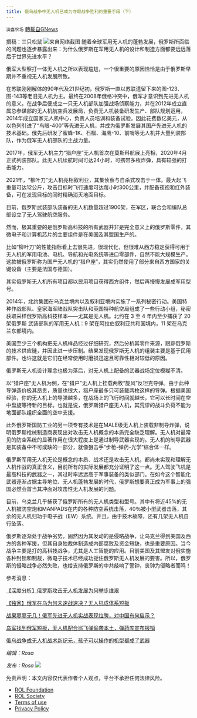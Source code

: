 ```yaml
---
title: 俄乌战争中无人机已成为夺取战争胜利的重要手段（下）
---
```

`澳喜农场` [轉載自GNews](https://gnews.org/zh-hans/2454561/)

撰稿：三只松鼠
 ![](https://assets.gnews.org/wp-content/uploads/2022/05/3-9.png)来自网络截图 
随着全球军用无人机的蓬勃发展，俄罗斯所面临的问题也逐步暴露出来：为什么俄罗斯在军用无人机的设计和制造方面都要远远落后于世界先进水平？
 
俄军大型察打一体无人机之所以表现尴尬，一个很重要的原因恰恰是由于俄罗斯早期并不重视无人机发展所致。
 
在苏联刚刚解体的90年代及21世纪初，俄罗斯一直以苏联遗留下来的图-123、图-143等老旧无人机为主。最终在2008年俄格冲突中，俄军才意识到先进无人机的意义。在战争后便成立一只无人机部队加强战场侦察能力，并在2012年成立直属总参谋部的无人机航空兵发展局，负责无人机装备研发生产、部队规划运用，2014年成立国家无人机中心，负责人员培训和装备试验。因此花费数亿美元，从以色列引进了“鸟眼-400”等先进无人机，并成为俄罗斯发展其国产先进无人机的技术基础。俄先后研发了蜜蜂-1K、石榴、海鹰-10、前哨等无人机并大量列装部队，作为俄军无人机部队的主战力量。
 
2017年，俄军无人机主力“猎户座”无人机首次在莫斯科航展上亮相，2020年4月正式列装部队。此无人机续航时间可达24小时，可携带多枚炸弹，具有较强的打击能力。
 
2021年，“柳叶刀”无人机亮相叙利亚，其集侦察与自杀式攻击于一体。最大起飞重量可达12公斤，攻击目标时飞行速度可达每小时300公里，并配备夜视和红外装备，可在发现目标的同时精确消灭地面目标。
 
目前，俄罗斯武装部队装备的无人机数量超过1900架，在军区，联合会和编队总部设立了无人驾驶航空服务。
 
然而，极其重要的是俄罗斯高科技的所有武器并非是完全意义上的俄罗斯零件，其微电子和计算机芯片的主要组件是在美国及其盟国生产的。
 
比如“柳叶刀”的性能指标看上去很先进，很现代化，但很难从西方稳定获得可用于无人机的军用电池、电机、导航和光电系统等进口零部件，自然不能大规模生产。这款被俄罗斯称为国产无人机的“猎户座”，其实仍然使用了部分来自西方国家的关键设备（主要是法国与德国）。
 
其实俄罗斯无人机所有项目都以民用项目获得西方组件，然后再慢慢发展成军用型号。
 
2014年，北约集团在乌克兰境内以及叙利亚境内实施了一系列秘密行动。美国特种作战部队、皇家海军陆战队突击队和英国特种航空局组成了一些行动小组，秘密获取采样俄罗斯高科技样本——尤其是无人机。北约在 3 至 4 年内至少捕获了 20 架俄罗斯 武装部队的军用无人机：9 架在阿拉伯叙利亚共和国境内，11 架在乌克兰东部境内。
 
美国至少三个机构把无人机样品经过仔细研究，然后分析其零件来源，跟踪俄罗斯的技术供应链，并因此进一步压制。结果发现俄罗斯无人机的组装主要是基于民用部件。也许这就是它们在经常使用时磨损迅速且可靠性相对较低的原因。
 
俄罗斯无人机设计理念也极为落后，对无人机上配备的武器战场定位模糊不清。
 
以“猎户座”无人机为例，在“猎户”无人机上挂载两枚“旋风”反坦克导弹。由于此种导弹造价极其昂贵，质量也很大，猎户座最多只可装载两枚这样的导弹。根据美国经验，你的无人机上的导弹越多，在战场上的飞行时间就越长，它可以长时间在空中盘旋等待新的目标。也就是说，俄罗斯猎户座无人机，其荒谬的战斗负荷不能为地面部队组织全面的空中支援。
 
此外俄罗斯国防工业的另一项专有技术是在MALE级无人机上装载非制导炸弹，说明俄罗斯枪械制造商表现出对攻击无人机概念的本质完全缺乏理解。无人机对最常见的防空系统的显著作用在很大程度上是通过制导武器实现的。无人机的制导武器是其装备中不可或缺的一部分，就像狙击手“步枪-弹药-光学”综合体一样。
 
俄罗斯军用无人机无论是概念的本质、战术还是攻击无人机，都尚未实现和理解无人机作战的真正含义，目前所有的实际发展都充分证明了这一点。无人驾驶飞机是最高科技的武器之一，其过时率远远高于军事装备的类似部门。在如今这个智能化武器逐渐占据主导地位、无人机蓬勃发展的时代，俄罗斯想要真正成为军事上的强国必然会首当其冲面对攻击性无人机发展的问题。
 
目前，乌克兰几乎捕获了俄罗斯所有的无人机类型和型号。其中有将近45%的无人机被防空炮和MANPADS在内的各种防空系统击落，40％被小型武器击落，其余的无人机归功于电子战（EW）系统。并且，由于技术故障，还有几架无人机自行坠落。
 
俄罗斯逐渐处于战争劣势，固然因为其发动的是侵略战争，让乌克兰得到美国及西方的各种军援，但其自身独裁体制造成内部腐败及资金短缺，也是重要原因。当今战争主要是打的高科技战争，尤其是人工智能的应用。目前美国及其盟友对俄实施各种封锁和制裁，微电子技术已经成功扼住俄罗斯无人机发展的要害。所以，俄罗斯的侵略战争必然失败，也给支持俄罗斯的中共敲响了警钟，丧钟为侵略者而鸣！
 
参考消息：
 
[【深度分析】俄罗斯攻击无人机发展为何举步维艰](https://www.aisoutu.com/a/1583524)
 
[【独家】俄军在乌为何未速战速决？无人机成体系短板](https://mil.news.sina.com.cn/zhengming/2022-04-22/doc-imcwipii5794230.shtml?wm=vt)
 
[战果寥寥无几！俄军先进无人机实战表现拉胯，对中国有何启示？](https://www.sohu.com/a/539255419_335714)
 
[乌军找到俄军短板，无人机配合巡飞弹偷袭本土，弹药库宣布报销](https://new.qq.com/omn/20220429/20220429A09SVG00.html3)
 
[俄乌战争成无人机战术新纪元，孩子可以操作的机型都成了武器](https://www.caus.com/detail/55018)
 
*编辑：Rosa*
 
*发布：Rosa*
 ![](https://assets.gnews.org/wp-content/uploads/2022/05/HA.jpg) 

免责声明：本文内容仅代表作者个人观点，平台不承担任何法律风险。
  
- [ROL Foundation](https://rolfoundation.org/)
- [ROL Society](https://rolsociety.org/)
- [Terms of use](https://gnews.org/terms-of-use-3/)
- [Privacy Policy](https://gnews.org/privacy-policy/)
